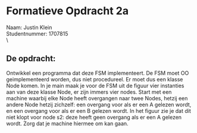 # Formatieve Opdracht 2a
Naam: Justin Klein \
Studentnummer: 1707815 \
\
## De opdracht:
Ontwikkel een programma dat deze FSM implementeert. De FSM moet OO geimplementeerd worden, dus niet procedureel. Er moet dus een klasse Node komen. In je main maak je voor de FSM uit de figuur vier instanties aan van deze klasse Node, er zijn immers vier nodes. Start met een machine waarbij elke Node heeft overgangen naar twee Nodes, hetzij een andere Node hetzij zichzelf: een overgang voor als er een A gelezen wordt, en een overgang voor als er een B gelezen wordt. In het figuur zie je dat dit niet klopt voor node s2: deze heeft geen overgang als er een A gelezen wordt. Zorg dat je machine hiermee om kan gaan.
